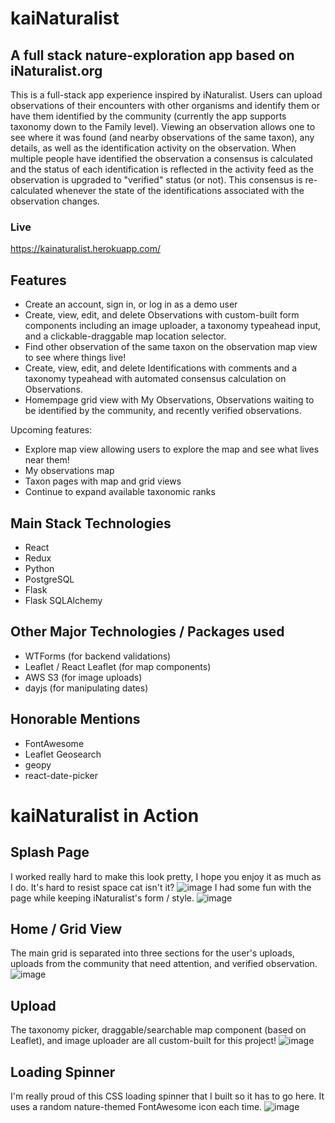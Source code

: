 # kaiNaturalist
## A full stack nature-exploration app based on iNaturalist.org

This is a full-stack app experience inspired by iNaturalist. Users can upload observations of their encounters with other organisms and identify them or have them identified by the community (currently the app supports taxonomy down to the Family level). Viewing an observation allows one to see where it was found (and nearby observations of the same taxon), any details, as well as the identification activity on the observation. When multiple people have identified the observation a consensus is calculated and the status of each identification is reflected in the activity feed as the observation is upgraded to "verified" status (or not). This consensus is re-calculated whenever the state of the identifications associated with the observation changes.

### Live
https://kainaturalist.herokuapp.com/

## Features
- Create an account, sign in, or log in as a demo user
- Create, view, edit, and delete Observations with custom-built form components including an image uploader, a taxonomy typeahead input, and a clickable-draggable map location selector.
- Find other observation of the same taxon on the observation map view to see where things live!
- Create, view, edit, and delete Identifications with comments and a taxonomy typeahead with automated consensus calculation on Observations.
- Homempage grid view with My Observations, Observations waiting to be identified by the community, and recently verified observations.

Upcoming features: 
- Explore map view allowing users to explore the map and see what lives near them!
- My observations map
- Taxon pages with map and grid views
- Continue to expand available taxonomic ranks

## Main Stack Technologies
- React
- Redux 
- Python
- PostgreSQL
- Flask
- Flask SQLAlchemy

## Other Major Technologies / Packages used
- WTForms (for backend validations)
- Leaflet / React Leaflet (for map components)
- AWS S3 (for image uploads)
- dayjs (for manipulating dates)

## Honorable Mentions
- FontAwesome
- Leaflet Geosearch
- geopy
- react-date-picker

# kaiNaturalist in Action

## Splash Page
I worked really hard to make this look pretty, I hope you enjoy it as much as I do.  It's hard to resist space cat isn't it?
![image](https://user-images.githubusercontent.com/8377372/174169070-9d752dfe-a348-4a2b-9f33-e063ae8a37a0.png)
I had some fun with the page while keeping iNaturalist's form / style.
![image](https://user-images.githubusercontent.com/8377372/174169152-d4fa61d0-5c87-4f4b-838c-26a0feffdc56.png)

## Home / Grid View
The main grid is separated into three sections for the user's uploads, uploads from the community that need attention, and verified observation.
![image](https://user-images.githubusercontent.com/8377372/174169415-ac685bd1-ea74-4775-8305-0f776291ebc1.png)

## Upload
The taxonomy picker, draggable/searchable map component (based on Leaflet), and image uploader are all custom-built for this project!
![image](https://user-images.githubusercontent.com/8377372/174169649-c5f6a7ed-057d-4186-a737-f316094b0fd1.png)

## Loading Spinner
I'm really proud of this CSS loading spinner that I built so it has to go here. It uses a random nature-themed FontAwesome icon each time.
![image](https://user-images.githubusercontent.com/8377372/174169867-88c4bded-248f-46eb-b4c3-3aeb578c9432.png)



